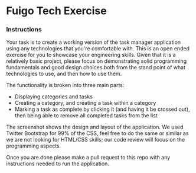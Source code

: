 Fuigo Tech Exercise
===================

### Instructions

Your task is to create a working version of the task manager application using any technologies that you're comfortable with. This is an open ended exercise for you to showcase your engineering skills. Given that it is a relatively basic project, please focus on demonstrating solid programming fundamentals and good design choices both from the stand point of what technologies to use, and then how to use them.

The functionality is broken into three main parts:

- Displaying categories and tasks
- Creating a category, and creating a task within a category
- Marking a task as complete by clicking it (and having it be crossed out), then being able to remove all completed tasks from the list

The screenshot shows the design and layout of the application. We used Twitter Bootstrap for 99% of the CSS, feel free to do the same or similar as we are not looking for HTML/CSS skills; our code review will focus on the programming aspects.

Once you are done please make a pull request to this repo with any instructions needed to run the application.
